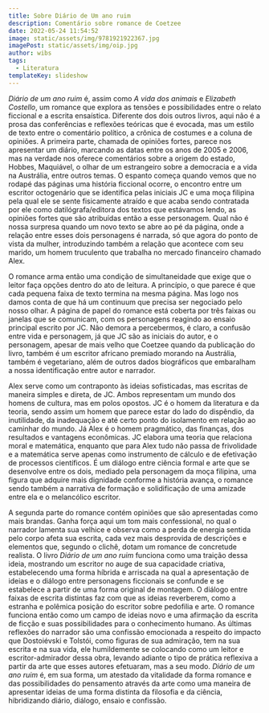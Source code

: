 ```yaml
---
title: Sobre Diário de Um ano ruim
description: Comentário sobre romance de Coetzee
date: 2022-05-24 11:54:52
image: static/assets/img/9781921922367.jpg
imagePost: static/assets/img/oip.jpg
author: wibs
tags:
  - Literatura
templateKey: slideshow
---
```

*Diário de um ano ruim* é, assim como *A vida dos animais* e *Elizabeth Costello*, um romance que explora as tensões e possibilidades entre o relato ficcional e a escrita ensaística. Diferente dos dois outros livros, aqui não é a prosa das conferências e reflexões teóricas que é evocada, mas um estilo de texto entre o comentário político, a crônica de costumes e a coluna de opiniões. A primeira parte, chamada de opiniões fortes, parece nos apresentar um diário, marcando as datas entre os anos de 2005 e 2006, mas na verdade nos oferece comentários sobre a origem do estado, Hobbes, Maquiável, o olhar de um estrangeiro sobre a democracia e a vida na Austrália, entre outros temas. O espanto começa quando vemos que no rodapé das páginas uma história ficcional ocorre, o encontro entre um escritor octogenário que se identifica pelas iniciais JC e uma moça filipina pela qual ele se sente fisicamente atraído e que acaba sendo contratada por ele como datilógrafa/editora dos textos que estávamos lendo, as opiniões fortes que são atribuídas então a esse personagem. Qual não é nossa surpresa quando um novo texto se abre ao pé da página, onde a relação entre esses dois personagens é narrada, só que agora do ponto de vista da mulher, introduzindo também a relação que acontece com seu marido, um homem truculento que trabalha no mercado financeiro chamado Alex.

O romance arma então uma condição de simultaneidade que exige que o leitor faça opções dentro do ato de leitura. A princípio, o que parece é que cada pequena faixa de texto termina na mesma página. Mas logo nos damos conta de que há um continuum que precisa ser negociado pelo nosso olhar. A página de papel do romance está coberta por três faixas ou janelas que se comunicam, com os personagens reagindo ao ensaio principal escrito por JC. Não demora a percebermos, é claro, a confusão entre vida e personagem, já que JC são as iniciais do autor, e o personagem, apesar de mais velho que Coetzee quando da publicação do livro, também é um escritor africano premiado morando na Austrália, também é vegetariano, além de outros dados biográficos que embaralham a nossa identificação entre autor e narrador.

Alex serve como um contraponto às ideias sofisticadas, mas escritas de maneira simples e direta, de JC. Ambos representam um mundo dos homens de cultura, mas em polos opostos. JC é o homem da literatura e da teoria, sendo assim um homem que parece estar do lado do dispêndio, da inutilidade, da inadequação e até certo ponto do isolamento em relação ao caminhar do mundo. Já Alex é o homem pragmático, das finanças, dos resultados e vantagens econômicas. JC elabora uma teoria que relaciona moral e matemática, enquanto que para Alex tudo não passa de frivolidade e a matemática serve apenas como instrumento de cálculo e de efetivação de processos científicos. É um diálogo entre ciência formal e arte que se desenvolve entre os dois, mediado pela personagem da moça filipina, uma figura que adquire mais dignidade conforme a história avança, o romance sendo também a narrativa de formação e solidificação de uma amizade entre ela e o melancólico escritor.

A segunda parte do romance contém opiniões que são apresentadas como mais brandas. Ganha força aqui um tom mais confessional, no qual o narrador lamenta sua velhice e observa como a perda de energia sentida pelo corpo afeta sua escrita, cada vez mais desprovida de descrições e elementos que, segundo o clichê, dotam um romance de concretude realista. O livro *Diário de um ano ruim* funciona como uma traição dessa ideia, mostrando um escritor no auge de sua capacidade criativa, estabelecendo uma forma híbrida e arriscada na qual a apresentação de ideias e o diálogo entre personagens ficcionais se confunde e se estabelece a partir de uma forma original de montagem. O diálogo entre faixas de escrita distintas faz com que as ideias reverberem, como a estranha e polêmica posição do escritor sobre pedofilia e arte. O romance funciona então como um campo de ideias novo e uma afirmação da escrita de ficção e suas possibilidades para o conhecimento humano. As últimas reflexões do narrador são uma confissão emocionada a respeito do impacto que Dostoiévski e Tolstói, como figuras de sua admiração, tem na sua escrita e na sua vida, ele humildemente se colocando como um leitor e escritor-admirador dessa obra, levando adiante o tipo de prática reflexiva a partir da arte que esses autores efetuaram, mas a seu modo. *Diário de um ano ruim* é, em sua forma, um atestado da vitalidade da forma romance e das possibilidades do pensamento através da arte como uma maneira de apresentar ideias de uma forma distinta da filosofia e da ciência, hibridizando diário, diálogo, ensaio e confissão.